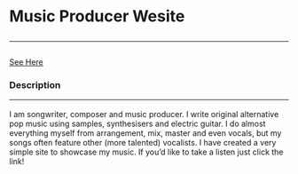 # Music Producer Wesite <hr /> 
[See Here](https://tomcat-js.github.io/music/)

### Description <hr />
I am songwriter, composer and music producer. I write original alternative pop music using samples, synthesisers and electric guitar. I do almost everything myself from arrangement,  mix, master and even vocals, but my songs often feature other (more talented) vocalists. I have created a very simple site to showcase my music. If you’d like to take a listen just click the link!